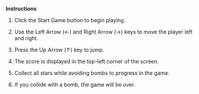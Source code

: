 **Instructions**

1. Click the Start Game button to begin playing.

2. Use the Left Arrow (←) and Right Arrow (→) keys to move the player left and right.

3. Press the Up Arrow (↑) key to jump.

4. The score is displayed in the top-left corner of the screen.

5. Collect all stars while avoiding bombs to progress in the game.

6. If you collide with a bomb, the game will be over.
